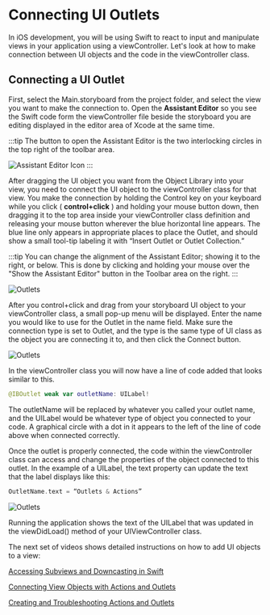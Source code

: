 # Connecting UI Outlets

In iOS development, you will be using Swift to react to input and manipulate views in your application using a viewController. Let's look at how to make connection between UI objects and the code in the viewController class.

## Connecting a UI Outlet

First, select the Main.storyboard from the project folder, and select the view you want to make the connection to.  Open the **Assistant Editor** so you see the Swift code form the viewController file beside the storyboard you are editing displayed in the editor area of Xcode at the same time.  

:::tip
The button to open the Assistant Editor is the two interlocking circles in the top right of the toolbar area.

![Assistant Editor Icon](/mad9137/assets/img/assistant-editor.png)
:::

After dragging the UI object you want from the Object Library into your view, you need to connect the UI object to the viewController class for that view.  You make the connection by holding the Control key on your keyboard while you click ( **control+click** ) and holding your mouse button down, then dragging it to the top area inside your viewController class definition and releasing your mouse button wherever the blue horizontal line appears.  The blue line only appears in appropriate places to place the Outlet, and should show a small tool-tip labeling it with “Insert Outlet or Outlet Collection.”

:::tip
You can change the alignment of the Assistant Editor; showing it to the right, or below.  This is done by clicking and holding your mouse over the "Show the Assistant Editor" button in the Toolbar area on the right.
:::

![Outlets](/mad9137/assets/img/Outlets_1.png)

After you control+click and drag from your storyboard UI object to your viewController class, a small pop-up menu will be displayed.  Enter the name you would like to use for the Outlet in the name field.  Make sure the connection type is set to Outlet, and the type is the same type of UI class as the object you are connecting it to, and then click the Connect button.

![Outlets](/mad9137/assets/img/Outlets_2.png)

In the viewController class you will now have a line of code added that looks similar to this.

```swift
@IBOutlet weak var outletName: UILabel!
```

The outletName will be replaced by whatever you called your outlet name, and the UILabel would be whatever type of object you connected to your code.  A graphical circle with a dot in it appears to the left of the line of code above when connected correctly.

Once the outlet is properly connected, the code within the viewController class can access and change the properties of the object connected to this outlet.  In the example of a UILabel, the text property can update the text that the label displays like this:

```swift
OutletName.text = “Outlets & Actions”
```

![Outlets](/mad9137/assets/img/Outlets_3.png)

Running the application shows the text of the UILabel that was updated in the viewDidLoad() method of your UIViewController class.

The next set of videos shows detailed instructions on how to add UI objects to a view:

[Accessing Subviews and Downcasting in Swift <Badge text="Pluralsight"/>](https://app.pluralsight.com/course-player?clipId=c213fbf2-b9c4-4b69-a340-439a407b6c07)

[Connecting View Objects with Actions and Outlets <Badge text="Pluralsight"/>](https://app.pluralsight.com/course-player?clipId=2d72054e-b63c-49de-9443-8cd7eef75770)

[Creating and Troubleshooting Actions and Outlets <Badge text="Pluralsight"/>](https://app.pluralsight.com/course-player?clipId=2fd8c1a7-e9a6-4102-b823-be47bf94a47a)
